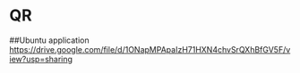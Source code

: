 # QR

##Ubuntu application
https://drive.google.com/file/d/1ONapMPApaIzH71HXN4chvSrQXhBfGV5F/view?usp=sharing
